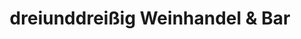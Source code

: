 ---
title: "dreiunddreißig Weinhandel & Bar"
url: /hannover/dreiunddreissig-weinhandel-und-bar/
shop: Wein
---